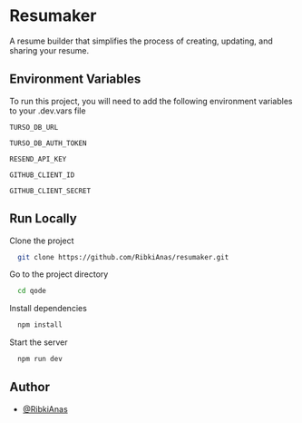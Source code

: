 
# Resumaker

A resume builder that simplifies the process of creating,
updating, and sharing your resume.

## Environment Variables

To run this project, you will need to add the following environment variables to your .dev.vars file

`TURSO_DB_URL`

`TURSO_DB_AUTH_TOKEN`

`RESEND_API_KEY`

`GITHUB_CLIENT_ID`

`GITHUB_CLIENT_SECRET`

## Run Locally

Clone the project

```bash
  git clone https://github.com/RibkiAnas/resumaker.git
```

Go to the project directory

```bash
  cd qode
```

Install dependencies

```bash
  npm install
```

Start the server

```bash
  npm run dev
```


## Author

- [@RibkiAnas](https://github.com/RibkiAnas)
